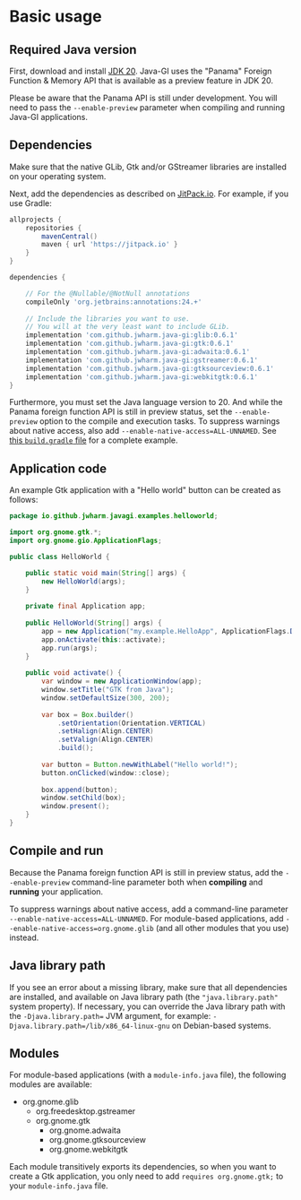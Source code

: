 # Basic usage

## Required Java version

First, download and install [JDK 20](https://jdk.java.net/20/). Java-GI uses the "Panama" Foreign Function & Memory API that is available as a preview feature in JDK 20.

Please be aware that the Panama API is still under development. You will need to pass the `--enable-preview` parameter when compiling and running Java-GI applications.

## Dependencies

Make sure that the native GLib, Gtk and/or GStreamer libraries are installed on your operating system.

Next, add the dependencies as described on [JitPack.io](https://jitpack.io/#jwharm/java-gi/0.6.1). For example, if you use Gradle:

```groovy
allprojects {
	repositories {
		mavenCentral()
		maven { url 'https://jitpack.io' }
	}
}

dependencies {

    // For the @Nullable/@NotNull annotations
    compileOnly 'org.jetbrains:annotations:24.+'
    
    // Include the libraries you want to use. 
    // You will at the very least want to include GLib.
    implementation 'com.github.jwharm.java-gi:glib:0.6.1'
    implementation 'com.github.jwharm.java-gi:gtk:0.6.1'
    implementation 'com.github.jwharm.java-gi:adwaita:0.6.1'
    implementation 'com.github.jwharm.java-gi:gstreamer:0.6.1'
    implementation 'com.github.jwharm.java-gi:gtksourceview:0.6.1'
    implementation 'com.github.jwharm.java-gi:webkitgtk:0.6.1'
}
```

Furthermore, you must set the Java language version to 20. And while the Panama foreign function API is still in preview status, set the `--enable-preview` option to the compile and execution tasks. To suppress warnings about native access, also add `--enable-native-access=ALL-UNNAMED`. See [this `build.gradle` file](https://github.com/jwharm/java-gi-examples/blob/main/HelloWorld/build.gradle) for a complete example.

## Application code

An example Gtk application with a "Hello world" button can be created as follows:

```java
package io.github.jwharm.javagi.examples.helloworld;

import org.gnome.gtk.*;
import org.gnome.gio.ApplicationFlags;

public class HelloWorld {

    public static void main(String[] args) {
        new HelloWorld(args);
    }
    
    private final Application app;
    
    public HelloWorld(String[] args) {
        app = new Application("my.example.HelloApp", ApplicationFlags.DEFAULT_FLAGS);
        app.onActivate(this::activate);
        app.run(args);
    }
    
    public void activate() {
        var window = new ApplicationWindow(app);
        window.setTitle("GTK from Java");
        window.setDefaultSize(300, 200);
        
        var box = Box.builder()
            .setOrientation(Orientation.VERTICAL)
            .setHalign(Align.CENTER)
            .setValign(Align.CENTER)
            .build();
        
        var button = Button.newWithLabel("Hello world!");
        button.onClicked(window::close);
        
        box.append(button);
        window.setChild(box);
        window.present();
    }
}
```

## Compile and run

Because the Panama foreign function API is still in preview status, add the `--enable-preview` command-line parameter both when **compiling** and **running** your application.

To suppress warnings about native access, add a command-line parameter `--enable-native-access=ALL-UNNAMED`. For module-based applications, add `--enable-native-access=org.gnome.glib` (and all other modules that you use) instead.

## Java library path

If you see an error about a missing library, make sure that all dependencies are installed, and available on Java library path (the `"java.library.path"` system property). If necessary, you can override the Java library path with the `-Djava.library.path=` JVM argument, for example: `-Djava.library.path=/lib/x86_64-linux-gnu` on Debian-based systems.

## Modules

For module-based applications (with a `module-info.java` file), the following modules are available:

* org.gnome.glib
    * org.freedesktop.gstreamer
    * org.gnome.gtk
        * org.gnome.adwaita
        * org.gnome.gtksourceview
        * org.gnome.webkitgtk

Each module transitively exports its dependencies, so when you want to create a Gtk application, you only need to add `requires org.gnome.gtk;` to your `module-info.java` file.
